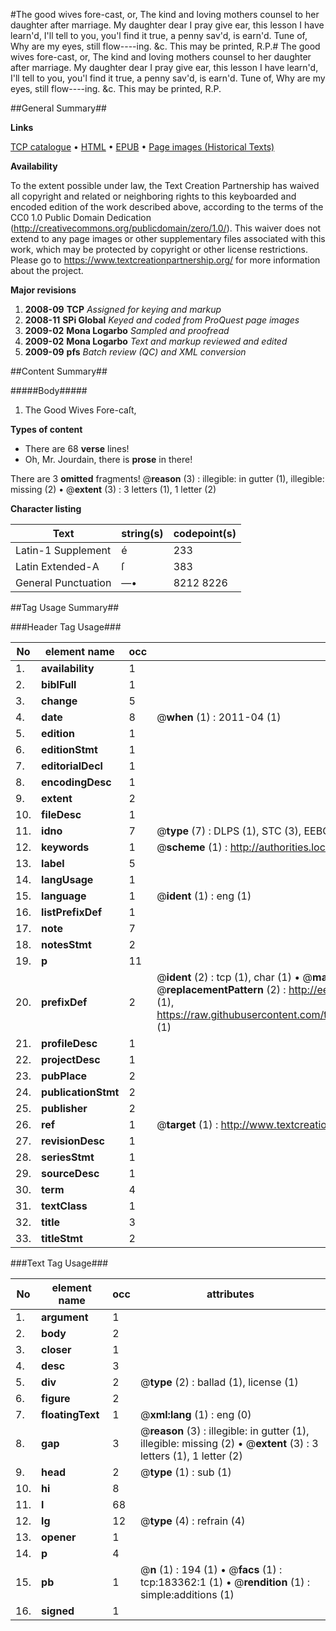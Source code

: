 #The good wives fore-cast, or, The kind and loving mothers counsel to her daughter after marriage. My daughter dear I pray give ear, this lesson I have learn'd, I'll tell to you, you'l find it true, a penny sav'd, is earn'd. Tune of, Why are my eyes, still flow----ing. &c. This may be printed, R.P.#
The good wives fore-cast, or, The kind and loving mothers counsel to her daughter after marriage. My daughter dear I pray give ear, this lesson I have learn'd, I'll tell to you, you'l find it true, a penny sav'd, is earn'd. Tune of, Why are my eyes, still flow----ing. &c. This may be printed, R.P.

##General Summary##

**Links**

[TCP catalogue](http://www.ota.ox.ac.uk/tcp/)  • 
[HTML](http://tei.it.ox.ac.uk/tcp/Texts-HTML/free/B03/B03475.html)  • 
[EPUB](http://tei.it.ox.ac.uk/tcp/Texts-EPUB/free/B03/B03475.epub) • 
[Page images (Historical Texts)](https://historicaltexts.jisc.ac.uk/eebo-99887162e)

**Availability**

To the extent possible under law, the Text Creation Partnership has waived all copyright and related or neighboring rights to this keyboarded and encoded edition of the work described above, according to the terms of the CC0 1.0 Public Domain Dedication (http://creativecommons.org/publicdomain/zero/1.0/). This waiver does not extend to any page images or other supplementary files associated with this work, which may be protected by copyright or other license restrictions. Please go to https://www.textcreationpartnership.org/ for more information about the project.

**Major revisions**

1. __2008-09__ __TCP__ *Assigned for keying and markup*
1. __2008-11__ __SPi Global__ *Keyed and coded from ProQuest page images*
1. __2009-02__ __Mona Logarbo__ *Sampled and proofread*
1. __2009-02__ __Mona Logarbo__ *Text and markup reviewed and edited*
1. __2009-09__ __pfs__ *Batch review (QC) and XML conversion*

##Content Summary##

#####Body#####

1. The Good Wives Fore-caſt,

**Types of content**

  * There are 68 **verse** lines!
  * Oh, Mr. Jourdain, there is **prose** in there!

There are 3 **omitted** fragments! 
 @__reason__ (3) : illegible: in gutter (1), illegible: missing (2)  •  @__extent__ (3) : 3 letters (1), 1 letter (2)

**Character listing**


|Text|string(s)|codepoint(s)|
|---|---|---|
|Latin-1 Supplement|é|233|
|Latin Extended-A|ſ|383|
|General Punctuation|—•|8212 8226|

##Tag Usage Summary##

###Header Tag Usage###

|No|element name|occ|attributes|
|---|---|---|---|
|1.|__availability__|1||
|2.|__biblFull__|1||
|3.|__change__|5||
|4.|__date__|8| @__when__ (1) : 2011-04 (1)|
|5.|__edition__|1||
|6.|__editionStmt__|1||
|7.|__editorialDecl__|1||
|8.|__encodingDesc__|1||
|9.|__extent__|2||
|10.|__fileDesc__|1||
|11.|__idno__|7| @__type__ (7) : DLPS (1), STC (3), EEBO-CITATION (1), PROQUEST (1), VID (1)|
|12.|__keywords__|1| @__scheme__ (1) : http://authorities.loc.gov/ (1)|
|13.|__label__|5||
|14.|__langUsage__|1||
|15.|__language__|1| @__ident__ (1) : eng (1)|
|16.|__listPrefixDef__|1||
|17.|__note__|7||
|18.|__notesStmt__|2||
|19.|__p__|11||
|20.|__prefixDef__|2| @__ident__ (2) : tcp (1), char (1)  •  @__matchPattern__ (2) : ([0-9\-]+):([0-9IVX]+) (1), (.+) (1)  •  @__replacementPattern__ (2) : http://eebo.chadwyck.com/downloadtiff?vid=$1&page=$2 (1), https://raw.githubusercontent.com/textcreationpartnership/Texts/master/tcpchars.xml#$1 (1)|
|21.|__profileDesc__|1||
|22.|__projectDesc__|1||
|23.|__pubPlace__|2||
|24.|__publicationStmt__|2||
|25.|__publisher__|2||
|26.|__ref__|1| @__target__ (1) : http://www.textcreationpartnership.org/docs/. (1)|
|27.|__revisionDesc__|1||
|28.|__seriesStmt__|1||
|29.|__sourceDesc__|1||
|30.|__term__|4||
|31.|__textClass__|1||
|32.|__title__|3||
|33.|__titleStmt__|2||


###Text Tag Usage###

|No|element name|occ|attributes|
|---|---|---|---|
|1.|__argument__|1||
|2.|__body__|2||
|3.|__closer__|1||
|4.|__desc__|3||
|5.|__div__|2| @__type__ (2) : ballad (1), license (1)|
|6.|__figure__|2||
|7.|__floatingText__|1| @__xml:lang__ (1) : eng (0)|
|8.|__gap__|3| @__reason__ (3) : illegible: in gutter (1), illegible: missing (2)  •  @__extent__ (3) : 3 letters (1), 1 letter (2)|
|9.|__head__|2| @__type__ (1) : sub (1)|
|10.|__hi__|8||
|11.|__l__|68||
|12.|__lg__|12| @__type__ (4) : refrain (4)|
|13.|__opener__|1||
|14.|__p__|4||
|15.|__pb__|1| @__n__ (1) : 194 (1)  •  @__facs__ (1) : tcp:183362:1 (1)  •  @__rendition__ (1) : simple:additions (1)|
|16.|__signed__|1||
